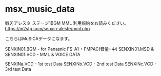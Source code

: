 # msx_music_data
戦刃アレスタ ステージ1BGM MML 利用規約をお読みください。
https://m2stg.com/senxin-aleste/mml.php

こちらはMuSICAデータになます。

SENXIN01.BGM - for Panasnic FS-A1 + FMPAC(音量=中)
SENXIN01.MSD & SENXIN01.VCD - MML & VOICE DATA

SENXINa.VCD - 1st test Data
SENXINb.VCD - 2nd test Data
SENXINc.VCD - 3rd test Data
